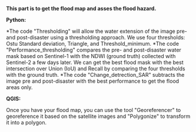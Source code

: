 
**This part is to get the flood map and asses the flood hazard.**

**Python:**

*The code "Thresholding" will allow the water extension of the image pre- and post-disaster using a thresholding approach. We use four thresholds: Ostu Standard deviation, Triangle, and Threshold_minimum.
*The code "Performance_thresholding" compares the pre- and post-disaster water mask based on Sentinel-1 with the NDWI (ground truth) collected with Sentinel-2 a few days later. We can get the best flood mask with the best intersection over Union (IoU) and Recall by comparing the four thresholds with the ground truth.
*The code "Change_detrection_SAR" subtracts the image pre and post-disaster with the best performance to get the flood areas only.


**QGIS:**

Once you have your flood map, you can use the tool "Georeferencer" to georeference it based on the satellite images and "Polygonize" to transform it into a polygon. 

